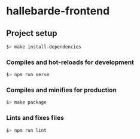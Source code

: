 # hallebarde-frontend

## Project setup

```sh
$> make install-dependencies
```

### Compiles and hot-reloads for development

```sh
$> npm run serve
```

### Compiles and minifies for production

```sh
$> make package
```

### Lints and fixes files

```sh
$> npm run lint
```
